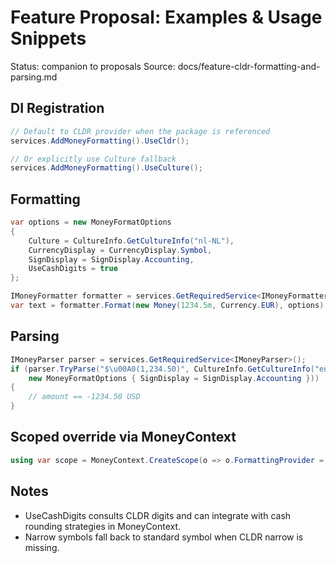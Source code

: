 # Feature Proposal: Examples & Usage Snippets

Status: companion to proposals
Source: docs/feature-cldr-formatting-and-parsing.md

## DI Registration
```csharp
// Default to CLDR provider when the package is referenced
services.AddMoneyFormatting().UseCldr();

// Or explicitly use Culture fallback
services.AddMoneyFormatting().UseCulture();
```

## Formatting
```csharp
var options = new MoneyFormatOptions
{
    Culture = CultureInfo.GetCultureInfo("nl-NL"),
    CurrencyDisplay = CurrencyDisplay.Symbol,
    SignDisplay = SignDisplay.Accounting,
    UseCashDigits = true
};

IMoneyFormatter formatter = services.GetRequiredService<IMoneyFormatter>();
var text = formatter.Format(new Money(1234.5m, Currency.EUR), options); // "€\u00A01.234,50"
```

## Parsing
```csharp
IMoneyParser parser = services.GetRequiredService<IMoneyParser>();
if (parser.TryParse("$\u00A0(1,234.50)", CultureInfo.GetCultureInfo("en-US"), out var amount,
    new MoneyFormatOptions { SignDisplay = SignDisplay.Accounting }))
{
    // amount == -1234.50 USD
}
```

## Scoped override via MoneyContext
```csharp
using var scope = MoneyContext.CreateScope(o => o.FormattingProvider = FormattingProvider.Cldr);
```

## Notes
- UseCashDigits consults CLDR digits and can integrate with cash rounding strategies in MoneyContext.
- Narrow symbols fall back to standard symbol when CLDR narrow is missing.
